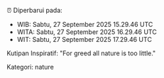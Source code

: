 ⏰ Diperbarui pada:
- WIB: Sabtu, 27 September 2025 15.29.46 UTC
- WITA: Sabtu, 27 September 2025 16.29.46 UTC
- WIT: Sabtu, 27 September 2025 17.29.46 UTC

Kutipan Inspiratif:
"For greed all nature is too little."


Kategori: nature

